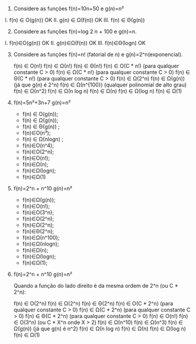 1. Considere as funções f(n)=10n+50 e g(n)=n²
 
I. f(n) ∈ O(g(n))  OK
II. g(n) ∈ Ω(f(n))   OK
III. f(n) ∈ Θ(g(n))    

2. Considere as funções f(n)=log 2 n + 100 e g(n)=n.

I. f(n)∈O(g(n)) OK
II. g(n)∈Ω(f(n))  OK
III. f(n)∈Θ(logn) OK

3. Considere as funções f(n)=n! (fatorial de n) e g(n)=2^n(exponencial).

    f(n) ∈ O(n!)
    f(n) ∈ Ω(n!)
    f(n) ∈ Θ(n!)
    f(n) ∈ O(C * n!) (para qualquer constante C > 0)
    f(n) ∈ Ω(C * n!) (para qualquer constante C > 0)
    f(n) ∈ Θ(C * n!) (para qualquer constante C > 0)
    f(n) ∈ Ω(2^n)
    f(n) ∈ Ω(g(n)) (já que g(n) é 2^n)
    f(n) ∈ Ω(n^{100}) (qualquer polinomial de alto grau)
    f(n) ∈ Ω(n^2)
    f(n) ∈ Ω(n log n)
    f(n) ∈ Ω(n)
    f(n) ∈ Ω(log n)
    f(n) ∈ Ω(1)


4.  f(n)=5n²+3n+7       g(n)=n²

    - f(n) ∈ O(g(n));   
    - f(n) ∈ Ω(g(n));
    - f(n) ∈ Θ(g(n)) ;
    - f(n)∈O(n³);
    - f(n) ∈ Ω(nlogn) ;
    - f(n)∈O(n^4);
    - f(n)∈O(2^n);
    - f(n)∈O(n!);
    - f(n)∈Ω(n);
    - f(n)∈Ω(logn);
    - f(n)∈Ω(1)
    


5. f(n)=2^n + n^10 g(n)=n²

    - f(n)∈Ω(g(n));
    - f(n)∈O(n!);
    - f(n)∈O(3^n);
    - f(n)∈O(2^n);
    - f(n)∈Ω(2^n);
    - f(n)∈Θ(2^n);
    - f(n)∈Ω(n^100);
    -  f(n)∈Ω(nlogn);
    - f(n)∈Ω(n);
    - f(n)∈Ω(logn);
    - f(n)∈Ω(1);


6. f(n)=2^n + n^10  g(n)=n²


    Quando a função do lado direito é da mesma ordem de 2^n (ou C * 2^n):

    f(n) ∈ O(2^n)
    f(n) ∈ Ω(2^n)
    f(n) ∈ Θ(2^n)
    f(n) ∈ O(C * 2^n) (para qualquer constante C > 0)
    f(n) ∈ Ω(C * 2^n) (para qualquer constante C > 0)
    f(n) ∈ Θ(C * 2^n) (para qualquer constante C > 0)
    f(n) ∈ O(n!)
    f(n) ∈ O(3^n) (ou C * X^n onde X > 2)
    f(n) ∈ Ω(n^10)
    f(n) ∈ Ω(n^3)
    f(n) ∈ Ω(g(n)) (já que g(n) é n^2)
    f(n) ∈ Ω(n log n)
    f(n) ∈ Ω(n)
    f(n) ∈ Ω(log n)
    f(n) ∈ Ω(1)


